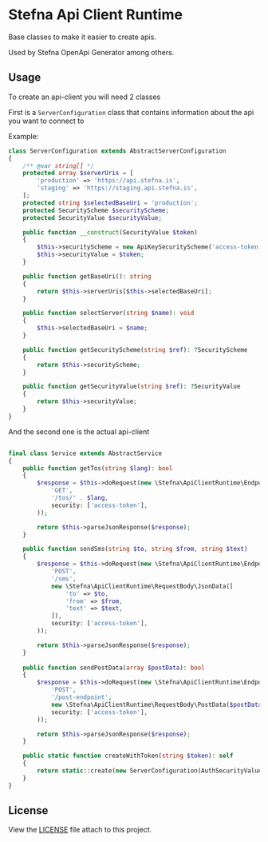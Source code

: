 # Stefna Api Client Runtime

Base classes to make it easier to create apis.

Used by Stefna OpenApi Generator among others.

## Usage

To create an api-client you will need 2 classes

First is a `ServerConfiguration` class that contains information about the api you want to connect to

Example:

```php
class ServerConfiguration extends AbstractServerConfiguration
{
	/** @var string[] */
	protected array $serverUris = [
		'production' => 'https://api.stefna.is',
		'staging' => 'https://staging.api.stefna.is',
	];
	protected string $selectedBaseUri = 'production';
	protected SecurityScheme $securityScheme;
	protected SecurityValue $securityValue;

	public function __construct(SecurityValue $token)
	{
		$this->securityScheme = new ApiKeySecurityScheme('access-token', 'X-Access-Token', 'header');
		$this->securityValue = $token;
	}

	public function getBaseUri(): string
	{
		return $this->serverUris[$this->selectedBaseUri];
	}

	public function selectServer(string $name): void
	{
		$this->selectedBaseUri = $name;
	}

	public function getSecurityScheme(string $ref): ?SecurityScheme
	{
		return $this->securityScheme;
	}

	public function getSecurityValue(string $ref): ?SecurityValue
	{
		return $this->securityValue;
	}
}
```

And the second one is the actual api-client

```php

final class Service extends AbstractService
{
	public function getTos(string $lang): bool
	{
		$response = $this->doRequest(new \Stefna\ApiClientRuntime\Endpoint\Endpoint(
			'GET',
			'/tos/' . $lang,
			security: ['access-token'],
		));

		return $this->parseJsonResponse($response);
	}

	public function sendSms(string $to, string $from, string $text)
	{
		$response = $this->doRequest(new \Stefna\ApiClientRuntime\Endpoint\Endpoint(
			'POST',
			'/sms',
			new \Stefna\ApiClientRuntime\RequestBody\JsonData([
				'to' => $to,
				'from' => $from,
				'text' => $text,
			]),
			security: ['access-token'],
		));

		return $this->parseJsonResponse($response);
	}
	
	public function sendPostData(array $postData): bool
	{
		$response = $this->doRequest(new \Stefna\ApiClientRuntime\Endpoint\Endpoint(
			'POST',
			'/post-endpoint',
			new \Stefna\ApiClientRuntime\RequestBody\PostData($postData)
			security: ['access-token'],
		));

		return $this->parseJsonResponse($response);
	}

	public static function createWithToken(string $token): self
	{
		return static::create(new ServerConfiguration(AuthSecurityValue::raw($token)));
	}
}
```

## License

View the [LICENSE](LICENSE) file attach to this project.

